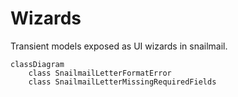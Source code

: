 # Wizards

Transient models exposed as UI wizards in snailmail.

```mermaid
classDiagram
    class SnailmailLetterFormatError
    class SnailmailLetterMissingRequiredFields
```

